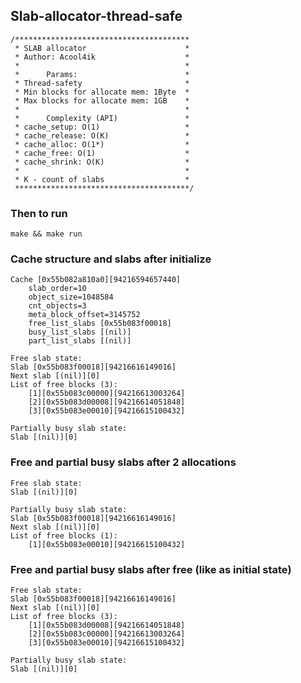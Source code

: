 ## Slab-allocator-thread-safe
```console
/***************************************
 * SLAB allocator                      *
 * Author: Acool4ik                    *
 *                                     *
 *      Params:                        *
 * Thread-safety                       *
 * Min blocks for allocate mem: 1Byte  *
 * Max blocks for allocate mem: 1GB    *
 *                                     *
 *      Complexity (API)               *
 * cache_setup: O(1)                   *
 * cache_release: O(K)                 *
 * cache_alloc: O(1*)                  *
 * cache_free: O(1)                    *
 * cache_shrink: O(K)                  *
 *                                     *
 * K - count of slabs                  *
 ***************************************/
```
### Then to run
```make && make run```
### Cache structure and slabs after initialize
```console
Cache [0x55b082a810a0][94216594657440]
	slab_order=10
	object_size=1048584
	cnt_objects=3
	meta_block_offset=3145752
	free_list_slabs	[0x55b083f00018]
	busy_list_slabs	[(nil)]
	part_list_slabs	[(nil)]
	
Free slab state:
Slab [0x55b083f00018][94216616149016]
Next slab [(nil)][0]
List of free blocks (3):
	[1][0x55b083c00000][94216613003264]
	[2][0x55b083d00008][94216614051848]
	[3][0x55b083e00010][94216615100432]
	
Partially busy slab state:
Slab [(nil)][0]
```
### Free and partial busy slabs after 2 allocations
```console
Free slab state:
Slab [(nil)][0]

Partially busy slab state:
Slab [0x55b083f00018][94216616149016]
Next slab [(nil)][0]
List of free blocks (1):
	[1][0x55b083e00010][94216615100432]
```
### Free and partial busy slabs after free (like as initial state)
```console
Free slab state:
Slab [0x55b083f00018][94216616149016]
Next slab [(nil)][0]
List of free blocks (3):
	[1][0x55b083d00008][94216614051848]
	[2][0x55b083c00000][94216613003264]
	[3][0x55b083e00010][94216615100432]

Partially busy slab state:
Slab [(nil)][0]
```
